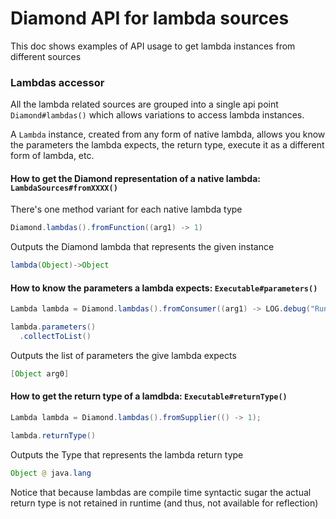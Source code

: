# Diamond API for lambda sources
This doc shows examples of API usage to get lambda instances 
from different sources

### Lambdas accessor
All the lambda related sources are grouped into a single api point
`Diamond#lambdas()` which allows variations to access lambda instances.

A `Lambda` instance, created from any form of native lambda, allows you
know the parameters the lambda expects, the return type, execute it as
a different form of lambda, etc. 

#### How to get the Diamond representation of a native lambda: `LambdaSources#fromXXXX()`
There's one method variant for each native lambda type
```java
Diamond.lambdas().fromFunction((arg1) -> 1)
```
Outputs the Diamond lambda that represents the given instance
```java
lambda(Object)->Object
```

#### How to know the parameters a lambda expects: `Executable#parameters()`
```java
Lambda lambda = Diamond.lambdas().fromConsumer((arg1) -> LOG.debug("Running as consumer: " + arg1))

lambda.parameters()
  .collectToList()
```
Outputs the list of parameters the give lambda expects
```java
[Object arg0]
```

#### How to get the return type of a lamdbda: `Executable#returnType()`
```java
Lambda lambda = Diamond.lambdas().fromSupplier(() -> 1);

lambda.returnType()
```
Outputs the Type that represents the lambda return type
```java
Object @ java.lang
```
Notice that because lambdas are compile time syntactic sugar the
actual return type is not retained in runtime (and thus, not available for reflection)